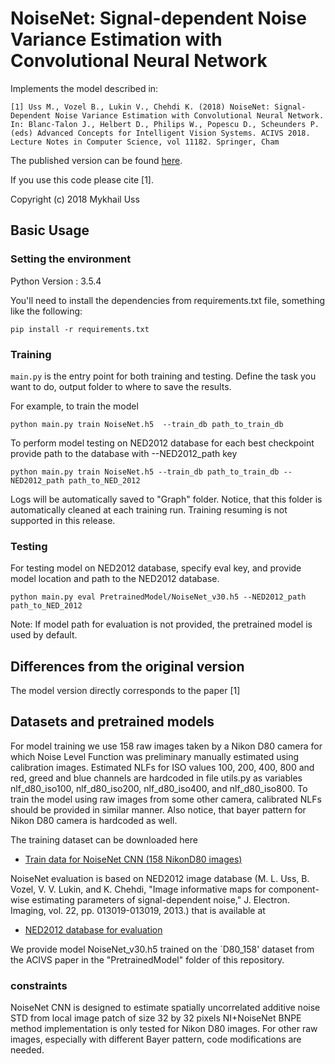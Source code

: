 # NoiseNet: Signal-dependent Noise Variance Estimation with Convolutional Neural Network #

Implements the model described in:

    [1] Uss M., Vozel B., Lukin V., Chehdi K. (2018) NoiseNet: Signal-Dependent Noise Variance Estimation with Convolutional Neural Network. In: Blanc-Talon J., Helbert D., Philips W., Popescu D., Scheunders P. (eds) Advanced Concepts for Intelligent Vision Systems. ACIVS 2018. Lecture Notes in Computer Science, vol 11182. Springer, Cham

The published version can be found [here](https://link.springer.com/chapter/10.1007/978-3-030-01449-0_35).

If you use this code please cite [1].

Copyright (c) 2018 Mykhail Uss

## Basic Usage ##

### Setting the environment ###

Python Version : 3.5.4

You'll need to install the dependencies from requirements.txt file, something like the following:

```
pip install -r requirements.txt
```

### Training ###

`main.py` is the entry point for both training and testing. Define the task you
want to do, output folder to where to save the results.

For example, to train the model

```
python main.py train NoiseNet.h5  --train_db path_to_train_db
```

To perform model testing on NED2012 database for each best checkpoint provide path to the database with --NED2012_path key

```
python main.py train NoiseNet.h5 --train_db path_to_train_db --NED2012_path path_to_NED_2012
```

Logs will be automatically saved to "Graph" folder. Notice, that this folder is automatically cleaned at each training run.
Training resuming is not supported in this release.

### Testing ###

For testing model on NED2012 database, specify eval key, and provide model location and path to the NED2012 database.

```
python main.py eval PretrainedModel/NoiseNet_v30.h5 --NED2012_path path_to_NED_2012
```

Note: If model path for evaluation is not provided, the pretrained model is used by default.

## Differences from the original version ##

The model version directly corresponds to the paper [1]

## Datasets and pretrained models ##

For model training we use 158 raw images taken by a Nikon D80 camera for which Noise Level Function was preliminary manually estimated using calibration images.
Estimated NLFs for ISO values 100, 200, 400, 800 and red, greed and blue channels are hardcoded in file utils.py as variables nlf_d80_iso100, nlf_d80_iso200,
nlf_d80_iso400, and nlf_d80_iso800. To train the model using raw images from some other camera, calibrated NLFs should be provided in similar manner.
Also notice, that bayer pattern for Nikon D80 camera is hardcoded as well.

The training dataset can be downloaded here

* [Train data for NoiseNet CNN (158 NikonD80 images)](https://data.mendeley.com/datasets/3tt2hkh5mr/1)

NoiseNet evaluation is based on NED2012 image database (M. L. Uss, B. Vozel, V. V. Lukin, and K. Chehdi, "Image informative maps for component-wise estimating parameters of signal-dependent noise," J. Electron. Imaging, vol. 22, pp. 013019-013019, 2013.) that is available at

* [NED2012 database for evaluation](https://www.researchgate.net/publication/280611662_NED2012_image_database_for_benchmarking_signal-dependent_noise_estimation_algorithms)


We provide model NoiseNet_v30.h5 trained on the `D80_158' dataset from the ACIVS paper in the "PretrainedModel" folder of this repository.


### constraints ###

NoiseNet CNN is designed to estimate spatially uncorrelated additive noise STD from local image patch of size 32 by 32 pixels
NI+NoiseNet BNPE method implementation is only tested for Nikon D80 images. For other raw images, especially with different Bayer pattern, code modifications are needed.
